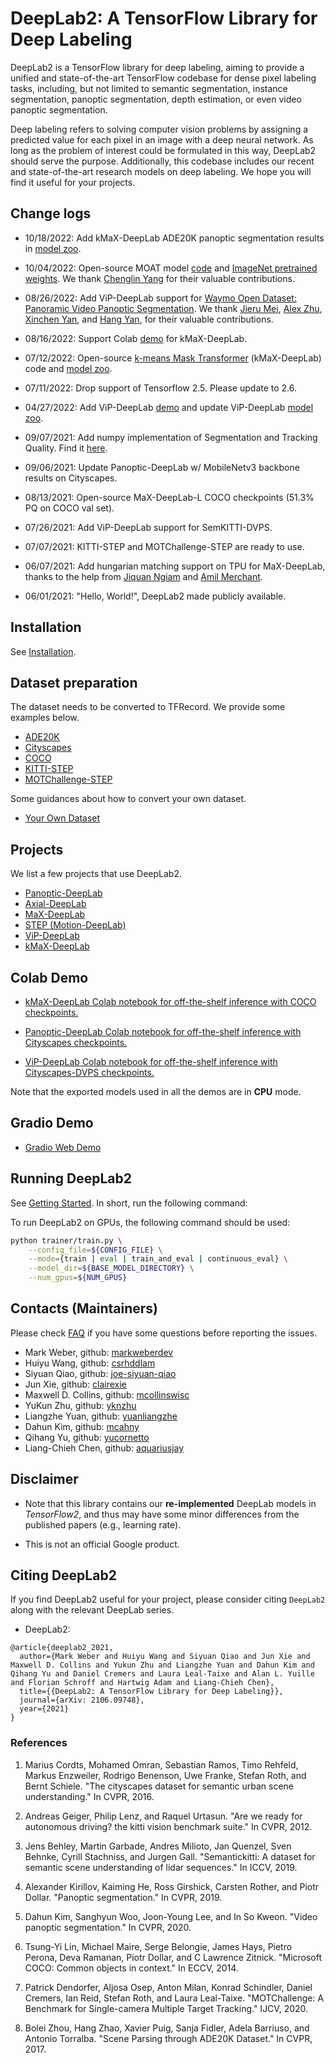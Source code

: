 # DeepLab2: A TensorFlow Library for Deep Labeling

DeepLab2 is a TensorFlow library for deep labeling, aiming to provide a
unified and state-of-the-art TensorFlow codebase for dense pixel labeling tasks,
including, but not limited to semantic segmentation, instance segmentation,
panoptic segmentation, depth estimation, or even video panoptic segmentation.

Deep labeling refers to solving computer vision problems by assigning a
predicted value for each pixel in an image with a deep neural network. As
long as the problem of interest could be formulated in this way, DeepLab2
should serve the purpose. Additionally, this codebase includes our recent and
state-of-the-art research models on deep labeling. We hope you will find it
useful for your projects.

## Change logs

*   10/18/2022: Add kMaX-DeepLab ADE20K panoptic segmentation results in
    [model zoo](g3doc/projects/kmax_deeplab.md).

*   10/04/2022: Open-source MOAT model [code](model/pixel_encoder/moat.py) and
    [ImageNet pretrained weights](g3doc/projects/moat_imagenet_pretrained_checkpoints.md).
    We thank [Chenglin Yang](https://chenglin-yang.github.io/) for their
    valuable contributions.

*   08/26/2022: Add ViP-DeepLab support for [Waymo Open Dataset: Panoramic Video Panoptic Segmentation](https://arxiv.org/abs/2206.07704).
    We thank [Jieru Mei](https://meijieru.com/),
    [Alex Zhu](https://github.com/alexzzhu),
    [Xinchen Yan](https://sites.google.com/site/skywalkeryxc/),
    and [Hang Yan](https://scholar.google.com/citations?user=A4UXXLMAAAAJ&hl=en),
    for their valuable contributions.

*   08/16/2022: Support Colab [demo](DeepLab_COCO_Demo.ipynb) for kMaX-DeepLab.

*   07/12/2022: Open-source
    [k-means Mask Transformer](https://arxiv.org/pdf/2207.04044.pdf)
    (kMaX-DeepLab) code and [model zoo](g3doc/projects/kmax_deeplab.md).

*   07/11/2022: Drop support of Tensorflow 2.5. Please update to 2.6.

*   04/27/2022: Add ViP-DeepLab [demo](ViP_DeepLab_Demo.ipynb) and update
    ViP-DeepLab [model zoo](g3doc/projects/vip_deeplab.md).

*   09/07/2021: Add numpy implementation of Segmentation and Tracking Quality.
    Find it [here](evaluation/numpy/segmentation_and_tracking_quality.py).

*   09/06/2021: Update Panoptic-DeepLab w/ MobileNetv3 backbone results on
    Cityscapes.

*   08/13/2021: Open-source MaX-DeepLab-L COCO checkpoints (51.3% PQ on COCO val
    set).

*   07/26/2021: Add ViP-DeepLab support for SemKITTI-DVPS.

*   07/07/2021: KITTI-STEP and MOTChallenge-STEP are ready to use.

*   06/07/2021: Add hungarian matching support on TPU for MaX-DeepLab, thanks to
    the help from [Jiquan Ngiam](https://cs.stanford.edu/~jngiam/)
    and [Amil Merchant](https://scholar.google.com/citations?user=uRImMPoAAAAJ&hl=en).

*   06/01/2021: "Hello, World!", DeepLab2 made publicly available.

## Installation

See [Installation](g3doc/setup/installation.md).

## Dataset preparation

The dataset needs to be converted to TFRecord. We provide some examples below.

* <a href='g3doc/setup/ade20k.md'>ADE20K</a><br>
* <a href='g3doc/setup/cityscapes.md'>Cityscapes</a><br>
* <a href='g3doc/setup/coco.md'>COCO</a><br>
* <a href='g3doc/setup/kitti_step.md'>KITTI-STEP</a><br>
* <a href='g3doc/setup/motchallenge_step.md'>MOTChallenge-STEP</a><br>

Some guidances about how to convert your own dataset.

* <a href='g3doc/setup/your_own_dataset.md'>Your Own Dataset</a><br>

## Projects

We list a few projects that use DeepLab2.

* <a href='g3doc/projects/panoptic_deeplab.md'>Panoptic-DeepLab</a><br>
* <a href='g3doc/projects/axial_deeplab.md'>Axial-DeepLab</a><br>
* <a href='g3doc/projects/max_deeplab.md'>MaX-DeepLab</a><br>
* <a href='g3doc/projects/motion_deeplab.md'>STEP (Motion-DeepLab)</a><br>
* <a href='g3doc/projects/vip_deeplab.md'>ViP-DeepLab</a><br>
* <a href='g3doc/projects/kmax_deeplab.md'>kMaX-DeepLab</a><br>

## Colab Demo

*   <a href='https://colab.research.google.com/github/google-research/deeplab2/blob/main/DeepLab_COCO_Demo.ipynb'>kMaX-DeepLab Colab notebook for off-the-shelf inference with COCO checkpoints.</a><br>

*   <a href='https://colab.research.google.com/github/google-research/deeplab2/blob/main/DeepLab_Cityscsapes_Demo.ipynb'>Panoptic-DeepLab Colab notebook for off-the-shelf inference with Cityscapes checkpoints.</a><br>

*   <a href='https://colab.research.google.com/github/google-research/deeplab2/blob/main/ViP_DeepLab_Demo.ipynb'>ViP-DeepLab Colab notebook for off-the-shelf inference with Cityscapes-DVPS checkpoints.</a><br>

Note that the exported models used in all the demos are in **CPU** mode.

## Gradio Demo

*   <a href='https://gradio.app/hub/AK391/deeplab2'>Gradio Web Demo</a><br>


## Running DeepLab2

See [Getting Started](g3doc/setup/getting_started.md). In short, run the
following command:

To run DeepLab2 on GPUs, the following command should be used:

```bash
python trainer/train.py \
    --config_file=${CONFIG_FILE} \
    --mode={train | eval | train_and_eval | continuous_eval} \
    --model_dir=${BASE_MODEL_DIRECTORY} \
    --num_gpus=${NUM_GPUS}
```

## Contacts (Maintainers)

Please check <a href='g3doc/faq.md'>FAQ</a> if you have some questions before
reporting the issues.<br>

* Mark Weber, github: [markweberdev](https://github.com/markweberdev)
* Huiyu Wang, github: [csrhddlam](https://github.com/csrhddlam)
* Siyuan Qiao, github: [joe-siyuan-qiao](https://github.com/joe-siyuan-qiao)
* Jun Xie, github: [clairexie](https://github.com/clairexie)
* Maxwell D. Collins, github: [mcollinswisc](https://github.com/mcollinswisc)
* YuKun Zhu, github: [yknzhu](https://github.com/YknZhu)
* Liangzhe Yuan, github: [yuanliangzhe](https://github.com/yuanliangzhe)
* Dahun Kim, github: [mcahny](https://github.com/mcahny)
* Qihang Yu, github: [yucornetto](https://github.com/yucornetto)
* Liang-Chieh Chen, github: [aquariusjay](https://github.com/aquariusjay)

## Disclaimer

* Note that this library contains our **re-implemented** DeepLab models in
*TensorFlow2*, and thus may have some minor differences from the published
papers (e.g., learning rate).

* This is not an official Google product.

## Citing DeepLab2

If you find DeepLab2 useful for your project, please consider citing
`DeepLab2` along with the relevant DeepLab series.

* DeepLab2:

```
@article{deeplab2_2021,
  author={Mark Weber and Huiyu Wang and Siyuan Qiao and Jun Xie and Maxwell D. Collins and Yukun Zhu and Liangzhe Yuan and Dahun Kim and Qihang Yu and Daniel Cremers and Laura Leal-Taixe and Alan L. Yuille and Florian Schroff and Hartwig Adam and Liang-Chieh Chen},
  title={{DeepLab2: A TensorFlow Library for Deep Labeling}},
  journal={arXiv: 2106.09748},
  year={2021}
}

```

### References

1. Marius Cordts, Mohamed Omran, Sebastian Ramos, Timo Rehfeld, Markus
   Enzweiler, Rodrigo Benenson, Uwe Franke, Stefan Roth, and Bernt Schiele.
   "The cityscapes dataset for semantic urban scene understanding." In CVPR,
   2016.

2. Andreas Geiger, Philip Lenz, and Raquel Urtasun. "Are we ready for
   autonomous driving? the kitti vision benchmark suite." In CVPR, 2012.

3. Jens Behley, Martin Garbade, Andres Milioto, Jan Quenzel, Sven Behnke,
   Cyrill Stachniss, and Jurgen Gall. "Semantickitti: A dataset for semantic
   scene understanding of lidar sequences." In ICCV, 2019.

4. Alexander Kirillov, Kaiming He, Ross Girshick, Carsten Rother, and Piotr
   Dollar. "Panoptic segmentation." In CVPR, 2019.

5. Dahun Kim, Sanghyun Woo, Joon-Young Lee, and In So Kweon. "Video panoptic
   segmentation." In CVPR, 2020.

6. Tsung-Yi Lin, Michael Maire, Serge Belongie, James Hays, Pietro Perona,
   Deva Ramanan, Piotr Dollar, and C Lawrence Zitnick. "Microsoft COCO:
   Common objects in context." In ECCV, 2014.

7. Patrick Dendorfer, Aljosa Osep, Anton Milan, Konrad Schindler, Daniel
   Cremers, Ian Reid, Stefan Roth, and Laura Leal-Taixe. "MOTChallenge: A
   Benchmark for Single-camera Multiple Target Tracking." IJCV, 2020.

8. Bolei Zhou, Hang Zhao, Xavier Puig, Sanja Fidler, Adela Barriuso, and
   Antonio Torralba. "Scene Parsing through ADE20K Dataset." In CVPR, 2017.
